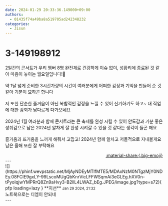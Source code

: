 ```yaml
---
date: 2024-01-29 20:33:36.149000+09:00
authors:
  - 01435f74a49ba8a519705ad242348232
categories:
  - Jisun
---
```


# 3-149198912

<div class="post-container" markdown="1">
<div class="content-container md-sidebar__scrollwrap" markdown="1">

2일간의 콘서트가 우리 멤버 8명 완전체로 건강하게 이슈 없이, 성황리에 종료된 것 같아 마음이 놓이는 월요일입니다!🤭<br><br>약 1달 넘게 준비한 3시간가량의 시간이 여러분에게 어떠한 감정과 기억을 만들어 준 것 같아 기분이 묘하곤 합니다<br><br>저 또한 단순한 즐거움이 아닌 복합적인 감정을 느낄 수 있어 신기하기도 하고~ 내 직업에 대한 감회가 남다르게 다가오네요<br><br>2024년 1월 여러분과 함께 콘서트라는 큰 축제를 완성 시킬 수 있어 안도감과 기분 좋은 성취감으로 남은 2024년 알차게 잘 완성 시켜갈 수 있을 것 같다는 생각이 들곤 해요<br><br>즐거움과 뜨거움을 느끼게 해줘서 고맙고! 2024년 함께 알차고 저돌적으로 지내볼게요 남은 올해 또한 잘 부탁해요

</div>
</div>

<div style="text-align: right;" markdown="1">
<a href="https://weverse.io/fromis9/artist/3-149198912" style="text-align: right;">:material-share:{.big-emoji}</a>
</div>
---

<div class="comments-container md-sidebar__scrollwrap" markdown="1">
<div class="comment" markdown="1">
<div class='id-container' markdown="1">
![](https://phinf.wevpstatic.net/MjAyNDEyMTlfMTE5/MDAxNzM0NTgzMjY0NDEy.08FClE9gxLY-99LscoMUgQbKnrVicLFFWSqmAi3eGLEg.hXV0n-tPyoIqjwYMPRrQ8Zn9aHvy3-B2llL4LWAZ_bEg.JPEG/image.jpg?type=s72){ pfp loading=lazy }
**<span class="artist">지선</span>** <small>Jan 29 2024, 21:32</small><br>
</div>
<div class='comment-body' markdown="1">
노트북으로는 디엠이 안되네
</div>
</div>
</div>
---
